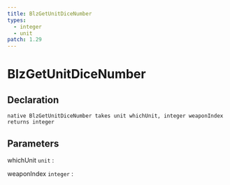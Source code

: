 ```yaml
---
title: BlzGetUnitDiceNumber
types:
  - integer
  - unit
patch: 1.29
---
```


# BlzGetUnitDiceNumber

## Declaration

```jass
native BlzGetUnitDiceNumber takes unit whichUnit, integer weaponIndex returns integer
```

## Parameters
whichUnit `unit`
: 

weaponIndex `integer`
: 

